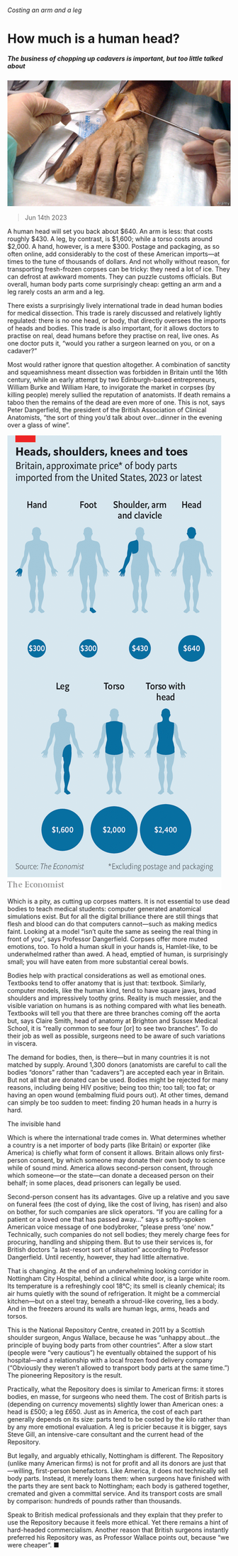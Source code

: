 ###### Costing an arm and a leg

# How much is a human head? 

##### The business of chopping up cadavers is important, but too little talked about 

![image](images/20230617_BRP501.jpg) 

> Jun 14th 2023 

A human head will set you back about $640. An arm is less: that costs roughly $430. A leg, by contrast, is $1,600; while a torso costs around $2,000. A hand, however, is a mere $300. Postage and packaging, as so often online, add considerably to the cost of these American imports—at times to the tune of thousands of dollars. And not wholly without reason, for transporting fresh-frozen corpses can be tricky: they need a lot of ice. They can defrost at awkward moments. They can puzzle customs officials. But overall, human body parts come surprisingly cheap: getting an arm and a leg rarely costs an arm and a leg. 

There exists a surprisingly lively international trade in dead human bodies for medical dissection. This trade is rarely discussed and relatively lightly regulated: there is no one head, or body, that directly oversees the imports of heads and bodies. This trade is also important, for it allows doctors to practise on real, dead humans before they practise on real, live ones. As one doctor puts it, “would you rather a surgeon learned on you, or on a cadaver?”

Most would rather ignore that question altogether. A combination of sanctity and squeamishness meant dissection was forbidden in Britain until the 16th century, while an early attempt by two Edinburgh-based entrepreneurs, William Burke and William Hare, to invigorate the market in corpses (by killing people) merely sullied the reputation of anatomists. If death remains a taboo then the remains of the dead are even more of one. This is not, says Peter Dangerfield, the president of the British Association of Clinical Anatomists, “the sort of thing you’d talk about over…dinner in the evening over a glass of wine”.

![image](images/20230617_BRC916.png) 


Which is a pity, as cutting up corpses matters. It is not essential to use dead bodies to teach medical students: computer generated anatomical simulations exist. But for all the digital brilliance there are still things that flesh and blood can do that computers cannot—such as making medics faint. Looking at a model “isn’t quite the same as seeing the real thing in front of you”, says Professor Dangerfield. Corpses offer more muted emotions, too. To hold a human skull in your hands is, Hamlet-like, to be underwhelmed rather than awed. A head, emptied of human, is surprisingly small; you will have eaten from more substantial cereal bowls.

Bodies help with practical considerations as well as emotional ones. Textbooks tend to offer anatomy that is just that: textbook. Similarly, computer models, like the human kind, tend to have square jaws, broad shoulders and impressively toothy grins. Reality is much messier, and the visible variation on humans is as nothing compared with what lies beneath. Textbooks will tell you that there are three branches coming off the aorta but, says Claire Smith, head of anatomy at Brighton and Sussex Medical School, it is “really common to see four [or] to see two branches”. To do their job as well as possible, surgeons need to be aware of such variations in viscera. 

The demand for bodies, then, is there—but in many countries it is not matched by supply. Around 1,300 donors (anatomists are careful to call the bodies “donors” rather than “cadavers”) are accepted each year in Britain. But not all that are donated can be used. Bodies might be rejected for many reasons, including being HIV positive; being too thin; too tall; too fat; or having an open wound (embalming fluid pours out). At other times, demand can simply be too sudden to meet: finding 20 human heads in a hurry is hard.

The invisible hand

Which is where the international trade comes in. What determines whether a country is a net importer of body parts (like Britain) or exporter (like America) is chiefly what form of consent it allows. Britain allows only first-person consent, by which someone may donate their own body to science while of sound mind. America allows second-person consent, through which someone—or the state—can donate a deceased person on their behalf; in some places, dead prisoners can legally be used.

Second-person consent has its advantages. Give up a relative and you save on funeral fees (the cost of dying, like the cost of living, has risen) and also on bother, for such companies are slick operators. “If you are calling for a patient or a loved one that has passed away…” says a softly-spoken American voice message of one bodybroker, “please press ‘one’ now.” Technically, such companies do not sell bodies; they merely charge fees for procuring, handling and shipping them. But to use their services is, for British doctors “a last-resort sort of situation” according to Professor Dangerfield. Until recently, however, they had little alternative. 

That is changing. At the end of an underwhelming looking corridor in Nottingham City Hospital, behind a clinical white door, is a large white room. Its temperature is a refreshingly cool 18°C; its smell is cleanly chemical; its air hums quietly with the sound of refrigeration. It might be a commercial kitchen—but on a steel tray, beneath a shroud-like covering, lies a body. And in the freezers around its walls are human legs, arms, heads and torsos.

This is the National Repository Centre, created in 2011 by a Scottish shoulder surgeon, Angus Wallace, because he was “unhappy about…the principle of buying body parts from other countries”. After a slow start (people were “very cautious”) he eventually obtained the support of his hospital—and a relationship with a local frozen food delivery company (“Obviously they weren’t allowed to transport body parts at the same time.”) The pioneering Repository is the result. 

Practically, what the Repository does is similar to American firms: it stores bodies, en masse, for surgeons who need them. The cost of British parts is (depending on currency movements) slightly lower than American ones: a head is £500; a leg £650. Just as in America, the cost of each part generally depends on its size: parts tend to be costed by the kilo rather than by any more emotional evaluation. A leg is pricier because it is bigger, says Steve Gill, an intensive-care consultant and the current head of the Repository.

But legally, and arguably ethically, Nottingham is different. The Repository (unlike many American firms) is not for profit and all its donors are just that—willing, first-person benefactors. Like America, it does not technically sell body parts. Instead, it merely loans them: when surgeons have finished with the parts they are sent back to Nottingham; each body is gathered together, cremated and given a committal service. And its transport costs are small by comparison: hundreds of pounds rather than thousands.

Speak to British medical professionals and they explain that they prefer to use the Repository because it feels more ethical. Yet there remains a hint of hard-headed commercialism. Another reason that British surgeons instantly preferred his Repository was, as Professor Wallace points out, because “we were cheaper”. ■


